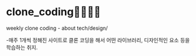 # clone_coding👦🏻👦🏻
weekly clone coding - about tech/design/

-매주 1개씩 정해진 사이트로 클론 코딩을 해서 어떤 라이브러리, 디자인적인 요소 등을 학습하는 취지.
